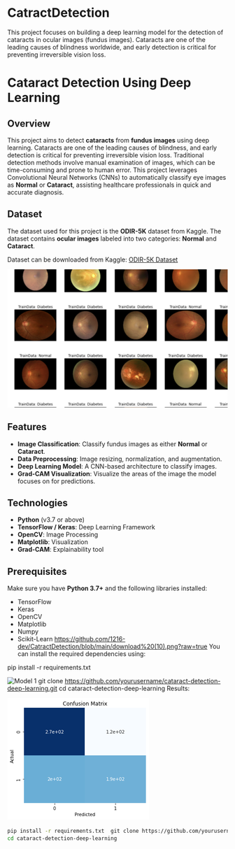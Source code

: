 # CatractDetection
This project focuses on building a deep learning model for the detection of cataracts in ocular images (fundus images). Cataracts are one of the leading causes of blindness worldwide, and early detection is critical for preventing irreversible vision loss. 


# Cataract Detection Using Deep Learning

## Overview
This project aims to detect **cataracts** from **fundus images** using deep learning. Cataracts are one of the leading causes of blindness, and early detection is critical for preventing irreversible vision loss. Traditional detection methods involve manual examination of images, which can be time-consuming and prone to human error. This project leverages Convolutional Neural Networks (CNNs) to automatically classify eye images as **Normal** or **Cataract**, assisting healthcare professionals in quick and accurate diagnosis.

## Dataset
The dataset used for this project is the **ODIR-5K** dataset from Kaggle. The dataset contains **ocular images** labeled into two categories: **Normal** and **Cataract**.

Dataset can be downloaded from Kaggle:
[ODIR-5K Dataset](https://www.kaggle.com/datasets)

![Model Architecture](https://github.com/1216-dev/CatractDetection/blob/main/eyes.png)
## Features
- **Image Classification**: Classify fundus images as either **Normal** or **Cataract**.
- **Data Preprocessing**: Image resizing, normalization, and augmentation.
- **Deep Learning Model**: A CNN-based architecture to classify images.
- **Grad-CAM Visualization**: Visualize the areas of the image the model focuses on for predictions.

## Technologies
- **Python** (v3.7 or above)
- **TensorFlow / Keras**: Deep Learning Framework
- **OpenCV**: Image Processing
- **Matplotlib**: Visualization
- **Grad-CAM**: Explainability tool

## Prerequisites
Make sure you have **Python 3.7+** and the following libraries installed:

- TensorFlow
- Keras
- OpenCV
- Matplotlib
- Numpy
- Scikit-Learn
https://github.com/1216-dev/CatractDetection/blob/main/download%20(10).png?raw=true
You can install the required dependencies using:

pip install -r requirements.txt

![Model 1]((https://github.com/1216-dev/CatractDetection/blob/main/download%20(10).png))
git clone https://github.com/yourusername/cataract-detection-deep-learning.git
cd cataract-detection-deep-learning
Results:

![Model Results](https://github.com/1216-dev/CatractDetection/blob/main/download%20(10).png)
```bash
pip install -r requirements.txt  git clone https://github.com/yourusername/cataract-detection-deep-learning.git
cd cataract-detection-deep-learning

